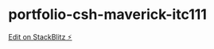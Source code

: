 # portfolio-csh-maverick-itc111

[Edit on StackBlitz ⚡️](https://stackblitz.com/edit/portfolio-csh-maverick-itc111)
